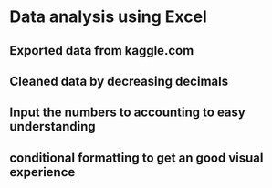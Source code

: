 # Data analysis using Excel
## Exported data from kaggle.com
## Cleaned data by decreasing decimals 
## Input the numbers to accounting to easy understanding
## conditional formatting to get an good visual experience
